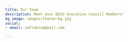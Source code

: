 ```yaml
---
title: Our Team
description: Meet your DESS Executive Council Members!
bg_image: images/featue-bg.jpg
social:
- email: uofcdess@gmail.com

---
```

